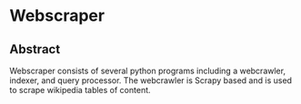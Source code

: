 # Webscraper

## Abstract
Webscraper consists of several python programs including a webcrawler, indexer, and query processor. The webcrawler is Scrapy based and is used to scrape wikipedia tables of content.